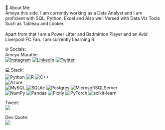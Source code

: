 💫 About Me: <br>
Ameya this side. I am currently working as a Data Analyst and I am proficient with SQL, Python, Excel and Also well Versed with Data Viz Tools Such as Tableau and Looker. <br><br>Apart from that I am a Power Lifter and Badminton Player and an Avid Liverpool FC Fan.
I am currently Learning R.


🌐 Socials: <br>
Ameya Marathe <br>
[![Instagram](https://img.shields.io/badge/Instagram-%23E4405F.svg?logo=Instagram&logoColor=white)](https://instagram.com/27_27) [![LinkedIn](https://img.shields.io/badge/LinkedIn-%230077B5.svg?logo=linkedin&logoColor=white)](https://linkedin.com/in/ameyamarathe) [![Twitter](https://img.shields.io/badge/Twitter-%231DA1F2.svg?logo=Twitter&logoColor=white)](https://twitter.com/rightpanda) 

💻 Stack: <br>
![Python](https://img.shields.io/badge/python-3670A0?style=flat&logo=python&logoColor=ffdd54) ![R](https://img.shields.io/badge/r-%23276DC3.svg?style=flat&logo=r&logoColor=white) ![C++](https://img.shields.io/badge/c++-%2300599C.svg?style=flat&logo=c%2B%2B&logoColor=white) <br>
![Azure](https://img.shields.io/badge/azure-%230072C6.svg?style=flat&logo=azure-devops&logoColor=white) <br>
![MySQL](https://img.shields.io/badge/mysql-%2300f.svg?style=flat&logo=mysql&logoColor=white) 
![SQLite](https://img.shields.io/badge/sqlite-%2307405e.svg?style=flat&logo=sqlite&logoColor=white) 
![Postgres](https://img.shields.io/badge/postgres-%23316192.svg?style=flat&logo=postgresql&logoColor=white) 
![MicrosoftSQLServer](https://img.shields.io/badge/Microsoft%20SQL%20Sever-CC2927?style=flat&logo=microsoft%20sql%20server&logoColor=white) <br>
![NumPy](https://img.shields.io/badge/numpy-%23013243.svg?style=flat&logo=numpy&logoColor=white) 
![Pandas](https://img.shields.io/badge/pandas-%23150458.svg?style=flat&logo=pandas&logoColor=white) 
![Plotly](https://img.shields.io/badge/Plotly-%233F4F75.svg?style=flat&logo=plotly&logoColor=white) 
![PyTorch](https://img.shields.io/badge/PyTorch-%23EE4C2C.svg?style=flat&logo=PyTorch&logoColor=white) 
![scikit-learn](https://img.shields.io/badge/scikit--learn-%23F7931E.svg?style=flat&logo=scikit-learn&logoColor=white)


Tweet: <br>
[![](https://gtce.itsvg.in/api?username=rightpanda)](https://github.com/VishwaGauravIn/github-twitter-card-embed)

Dev Quote: <br>
![](https://quotes-github-readme.vercel.app/api?type=horizontal&theme=radical)


